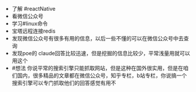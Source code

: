 - 了解 #reactNative
- 看微信公众号
- 学习#linux命令
- 宝塔远程连接redis
- 发现微信公众号有很多有用的信息，以后一些不懂的可以在微信公众号中去查询
- 发现poe的 claude回答比较迅速，但是挖掘的信息比较少，平常浅量用就可以用这个
- #想法 你说平常的搜索引擎只能抓取网站，但是这种在国外很实用，但是在咱们国内，很多精品的文章都在微信公众号，知乎专栏，b站专栏，你说搞一个搜索引擎可以专门抓取他们的回答感觉有用不